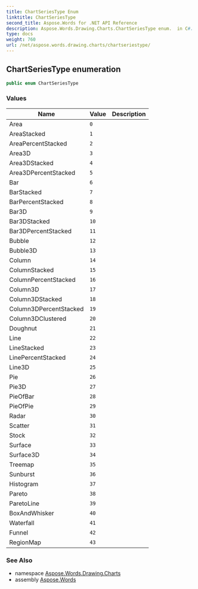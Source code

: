 ```yaml
---
title: ChartSeriesType Enum
linktitle: ChartSeriesType
second_title: Aspose.Words for .NET API Reference
description: Aspose.Words.Drawing.Charts.ChartSeriesType enum.  in C#.
type: docs
weight: 760
url: /net/aspose.words.drawing.charts/chartseriestype/
---
```

## ChartSeriesType enumeration

```csharp
public enum ChartSeriesType
```

### Values

| Name | Value | Description |
| --- | --- | --- |
| Area | `0` |  |
| AreaStacked | `1` |  |
| AreaPercentStacked | `2` |  |
| Area3D | `3` |  |
| Area3DStacked | `4` |  |
| Area3DPercentStacked | `5` |  |
| Bar | `6` |  |
| BarStacked | `7` |  |
| BarPercentStacked | `8` |  |
| Bar3D | `9` |  |
| Bar3DStacked | `10` |  |
| Bar3DPercentStacked | `11` |  |
| Bubble | `12` |  |
| Bubble3D | `13` |  |
| Column | `14` |  |
| ColumnStacked | `15` |  |
| ColumnPercentStacked | `16` |  |
| Column3D | `17` |  |
| Column3DStacked | `18` |  |
| Column3DPercentStacked | `19` |  |
| Column3DClustered | `20` |  |
| Doughnut | `21` |  |
| Line | `22` |  |
| LineStacked | `23` |  |
| LinePercentStacked | `24` |  |
| Line3D | `25` |  |
| Pie | `26` |  |
| Pie3D | `27` |  |
| PieOfBar | `28` |  |
| PieOfPie | `29` |  |
| Radar | `30` |  |
| Scatter | `31` |  |
| Stock | `32` |  |
| Surface | `33` |  |
| Surface3D | `34` |  |
| Treemap | `35` |  |
| Sunburst | `36` |  |
| Histogram | `37` |  |
| Pareto | `38` |  |
| ParetoLine | `39` |  |
| BoxAndWhisker | `40` |  |
| Waterfall | `41` |  |
| Funnel | `42` |  |
| RegionMap | `43` |  |

### See Also

* namespace [Aspose.Words.Drawing.Charts](../../aspose.words.drawing.charts/)
* assembly [Aspose.Words](../../)
